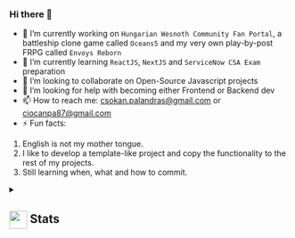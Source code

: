 ### Hi there 👋

- 🔭 I’m currently working on `Hungarian Wesnoth Community Fan Portal`, a battleship clone game called `Oceans5` and my very own play-by-post FRPG called `Envoys Reborn`
- 🌱 I’m currently learning `ReactJS`, `NextJS` and `ServiceNow CSA Exam` preparation
- 👯 I’m looking to collaborate on Open-Source Javascript projects
- 🤔 I’m looking for help with becoming either Frontend or Backend dev
- 📫 How to reach me: csokan.palandras@gmail.com or ciocanpa87@gmail.com
- ⚡ Fun facts:
1. English is not my mother tongue.
2. I like to develop a template-like project and copy the functionality to the rest of my projects.
3. Still learning when, what and how to commit.

<details>
  <summary><h2> <img align="center" src="https://github.com/andrejmoltok/andrejmoltok/blob/main/icons/stats.gif" width="32"/> Stats</h2></summary>
  <div align="center">
    ![](https://github-readme-stats.vercel.app/api?username=andrejmoltok&theme=tokyonight&hide_border=false&include_all_commits=true&count_private=false)<br/>
    ![](https://github-readme-streak-stats.herokuapp.com/?user=andrejmoltok&theme=tokyonight&hide_border=false)<br/>
    ![](https://github-readme-stats.vercel.app/api/top-langs/?username=andrejmoltok&theme=tokyonight&hide_border=false&include_all_commits=true&count_private=false&layout=compact)<br/>
    ![](https://github-readme-activity-graph.vercel.app/graph?username=andrejmoltok&theme=tokyo-night)
  </div>
</details>

<!--
**andrejmoltok/andrejmoltok** is a ✨ _special_ ✨ repository because its `README.md` (this file) appears on your GitHub profile.

Here are some ideas to get you started:
- 🔭 I’m currently working on ...
- 🌱 I’m currently learning ...
- 👯 I’m looking to collaborate on ...
- 🤔 I’m looking for help with ...
- 💬 Ask me about ...
- 📫 How to reach me: ...
- 😄 Pronouns: ...
- ⚡ Fun fact: ...

-->
